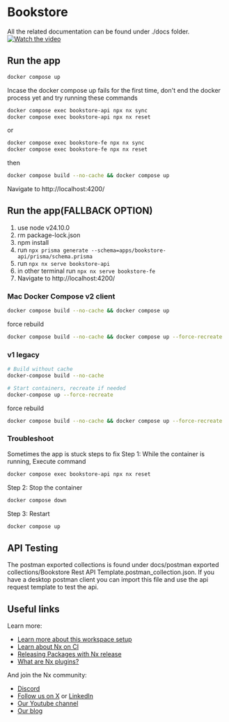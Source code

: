 # Bookstore

All the related documentation can be found under ./docs folder.
[![Watch the video](https://img.youtube.com/vi/OWzI5jdTCh8/0.jpg)](https://www.youtube.com/watch?v=OWzI5jdTCh8)

## Run the app
```sh
docker compose up
```

Incase the docker compose up fails for the first time, don't end the docker process yet and try running these commands
```sh
docker compose exec bookstore-api npx nx sync
docker compose exec bookstore-api npx nx reset
```
or
```sh
docker compose exec bookstore-fe npx nx sync
docker compose exec bookstore-fe npx nx reset
```

then
```sh
docker compose build --no-cache && docker compose up
```

Navigate to http://localhost:4200/

## Run the app(FALLBACK OPTION)
1. use node v24.10.0
2. rm package-lock.json
3. npm install
4. run `npx prisma generate --schema=apps/bookstore-api/prisma/schema.prisma`
4. run `npx nx serve bookstore-api`
5. in other terminal run `npx nx serve bookstore-fe`
6. Navigate to http://localhost:4200/

### Mac Docker Compose v2 client
```sh
docker compose build --no-cache && docker compose up
```

force rebuild
```sh
docker compose build --no-cache && docker compose up --force-recreate
```

### v1 legacy
```sh
# Build without cache
docker-compose build --no-cache

# Start containers, recreate if needed
docker-compose up --force-recreate
```

force rebuild
```sh
docker compose build --no-cache && docker compose up --force-recreate 
```

### Troubleshoot
Sometimes the app is stuck steps to fix
Step 1: While the container is running, Execute command
```sh
docker compose exec bookstore-api npx nx reset
```

Step 2: Stop the container
```sh
docker compose down
```

Step 3: Restart
```sh
docker compose up
```

## API Testing
The postman exported collections is found under docs/postman exported collections/Bookstore Rest API Template.postman_collection.json.
If you have a desktop postman client you can import this file and use the api request template to test the api.

## Useful links

Learn more:

- [Learn more about this workspace setup](https://nx.dev/nx-api/js?utm_source=nx_project&amp;utm_medium=readme&amp;utm_campaign=nx_projects)
- [Learn about Nx on CI](https://nx.dev/ci/intro/ci-with-nx?utm_source=nx_project&utm_medium=readme&utm_campaign=nx_projects)
- [Releasing Packages with Nx release](https://nx.dev/features/manage-releases?utm_source=nx_project&utm_medium=readme&utm_campaign=nx_projects)
- [What are Nx plugins?](https://nx.dev/concepts/nx-plugins?utm_source=nx_project&utm_medium=readme&utm_campaign=nx_projects)

And join the Nx community:
- [Discord](https://go.nx.dev/community)
- [Follow us on X](https://twitter.com/nxdevtools) or [LinkedIn](https://www.linkedin.com/company/nrwl)
- [Our Youtube channel](https://www.youtube.com/@nxdevtools)
- [Our blog](https://nx.dev/blog?utm_source=nx_project&utm_medium=readme&utm_campaign=nx_projects)
